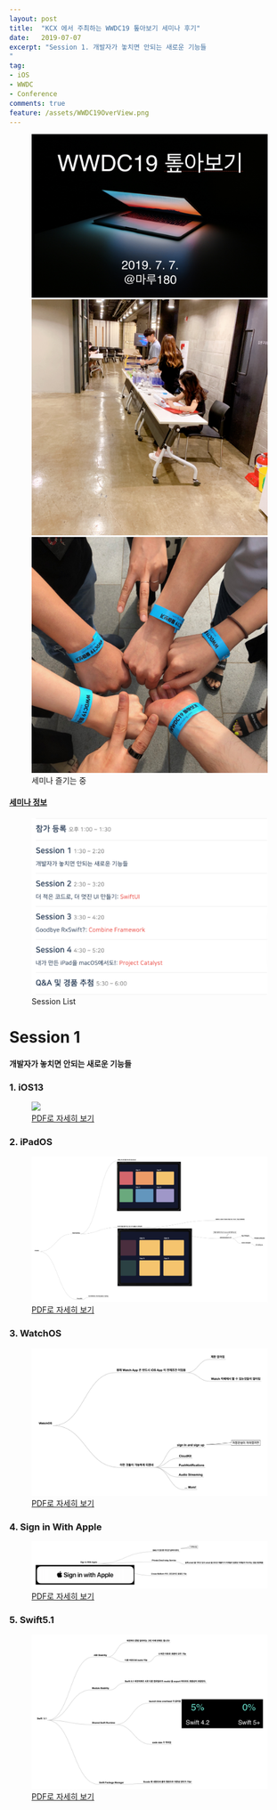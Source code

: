```yaml
---
layout: post
title:  "KCX 에서 주최하는 WWDC19 톺아보기 세미나 후기"
date:   2019-07-07
excerpt: "Session 1. 개발자가 놓치면 안되는 새로운 기능들
"
tag:
- iOS
- WWDC
- Conference
comments: true
feature: /assets/WWDC19OverView.png
---
```



<figure class="third">
	<img src="/assets/WWDCReviewMain.png">
	<img src="/assets/WWDC19_image1.jpg">
	<img src="/assets/WWDC19_image2.jpeg">
	<figcaption> 세미나 즐기는 중</figcaption>
</figure>

#### [세미나 정보](https://kxcoding.com/camp/kxcoding-seminar-2019-07-wwdc-2019-review)


<figure>
	<a href="/assets/Sessions.png"><img src="/assets/Sessions.png"></a>
  <figcaption>Session List</figcaption>
</figure>

# Session 1
#### 개발자가 놓치면 안되는 새로운 기능들

### 1. iOS13
<figure>
	<a href="/assets/iOS13.png"><img src="/assets/iOS13.png"></a>
  <figcaption>
    <a href="/assets/iOS13.pdf title="">PDF로 자세히 보기</a>
  </figcaption>
</figure>


### 2. iPadOS
<figure>
	<a href="/assets/iPadOS.png"><img src="/assets/iPadOS.png"></a>
  <figcaption>
    <a href="/assets/iPadOS.pdf" title="">PDF로 자세히 보기</a>
  </figcaption>
</figure>


### 3. WatchOS
<figure>
	<a href="/assets/WatchOS.png"><img src="/assets/WatchOS.png"></a>
  <figcaption>
    <a href="/assets/WatchOS.pdf" title="">PDF로 자세히 보기</a>
  </figcaption>
</figure>


### 4. Sign in With Apple
<figure>
	<a href="/assets/SignWithApple.png"><img src="/assets/SignWithApple.png"></a>
  <figcaption>
    <a href="/assets/SignWithApple.pdf" title="">PDF로 자세히 보기</a>
  </figcaption>
</figure>

### 5. Swift5.1
<figure>
	<a href="/assets/v.png"><img src="/assets/Swift5.1.png"></a>
  <figcaption>
    <a href="/assets/Swift5.1.pdf" title="">PDF로 자세히 보기</a>
  </figcaption>
</figure>
